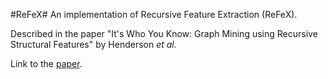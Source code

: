 #ReFeX#
An implementation of Recursive Feature Extraction (ReFeX). 

Described in the paper "It's Who You Know: Graph Mining using Recursive Structural Features" by Henderson <i>et al.</i> 

Link to the <a href="http://dl.acm.org/citation.cfm?id=2020512">paper</a>.